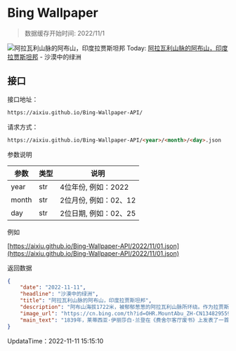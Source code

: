 # Bing Wallpaper

> 数据缓存开始时间: 2022/11/1

![阿拉瓦利山脉的阿布山，印度拉贾斯坦邦](https://cn.bing.com/th?id=OHR.MountAbu_ZH-CN1348295593_1920x1080.jpg&rf=LaDigue_1920x1080.jpg)
Today: [阿拉瓦利山脉的阿布山，印度拉贾斯坦邦](https://cn.bing.com/th?id=OHR.MountAbu_ZH-CN1348295593_1920x1080.jpg&rf=LaDigue_1920x1080.jpg) - 沙漠中的绿洲

## 接口

接口地址：

```html
https://aixiu.github.io/Bing-Wallpaper-API/
```

请求方式：

```html
https://aixiu.github.io/Bing-Wallpaper-API/<year>/<month>/<day>.json
```

参数说明

| 参数 | 类型 | 说明 |
| - | - | - |
| year | str | 4位年份, 例如：2022 |
| month | str | 2位月份, 例如：02、12 |
| day | str | 2位日期, 例如：02、25 |

例如

[https://aixiu.github.io/Bing-Wallpaper-API/2022/11/01.json](https://aixiu.github.io/Bing-Wallpaper-API/2022/11/01.json)

返回数据

```json
{
    "date": "2022-11-11",
    "headline": "沙漠中的绿洲",
    "title": "阿拉瓦利山脉的阿布山，印度拉贾斯坦邦",
    "description": "阿布山海拔1722米，被郁郁葱葱的阿拉瓦利山脉所环绕。作为拉贾斯坦邦唯一的山间避暑地，阿布山是个避暑的好去处，这里有河流、湖泊、瀑布，以及常绿森林，因此它也被称为“沙漠中的绿洲”。",
    "image_url": "https://cn.bing.com/th?id=OHR.MountAbu_ZH-CN1348295593_1920x1080.jpg&rf=LaDigue_1920x1080.jpg",
    "main_text": "1839年，莱蒂西亚·伊丽莎白·兰登在《费舍尔客厅废书》上发表了一首名为《阿布山湖泊中的印度教寺庙》的诗作，描绘了照片里的山中要塞。"
}
```

UpdataTime：2022-11-11 15:15:10
